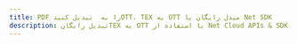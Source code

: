 ---title: PDF را به  تبدیل کنیدOTT، TEX به OTT مبدل رایگان یا Net SDKdescription: تبدیل رایگانTEX به OTT با استفاده از Net Cloud APIs & SDK همچنین اسناد PDF را در Cloud ایجاد، ویرایش و رندر کنید.---